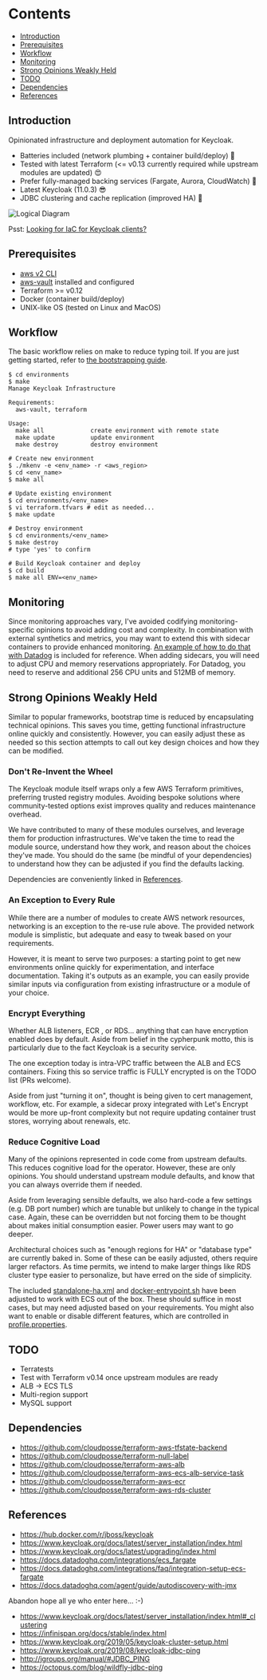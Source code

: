 # Contents

- [Introduction](#introduction)
- [Prerequisites](#prerequisites)
- [Workflow](#workflow)
- [Monitoring](#monitoring)
- [Strong Opinions Weakly Held](#strong-opinions-weakly-held)
- [TODO](#todo)
- [Dependencies](#dependencies)
- [References](#references)

## Introduction

Opinionated infrastructure and deployment automation for Keycloak.

- Batteries included (network plumbing + container build/deploy) 🚀
- Tested with latest Terraform (<= v0.13 currently required while upstream modules are updated) 😍
- Prefer fully-managed backing services (Fargate, Aurora, CloudWatch) 🥱
- Latest Keycloak (11.0.3) 😎
- JDBC clustering and cache replication (improved HA) 🤙

![Logical Diagram](https://raw.githubusercontent.com/deadlysyn/terraform-keycloak-aws/main/assets/keycloak.png "Logical Diagram")

Psst: [Looking for IaC for Keycloak clients?](https://github.com/deadlysyn/keycloakinator)

## Prerequisites

- [aws v2 CLI](https://docs.aws.amazon.com/cli/latest/userguide/install-cliv2.html)
- [aws-vault](https://github.com/99designs/aws-vault) installed and configured
- Terraform >= v0.12
- Docker (container build/deploy)
- UNIX-like OS (tested on Linux and MacOS)

## Workflow

The basic workflow relies on make to reduce typing toil.
If you are just getting started, refer to
[the bootstrapping guide](https://github.com/deadlysyn/terraform-keycloak-aws/blob/main/docs/bootstrapping.md).

```console
$ cd environments
$ make
Manage Keycloak Infrastructure

Requirements:
  aws-vault, terraform

Usage:
  make all             create environment with remote state
  make update          update environment
  make destroy         destroy environment

# Create new environment
$ ./mkenv -e <env_name> -r <aws_region>
$ cd <env_name>
$ make all

# Update existing environment
$ cd environments/<env_name>
$ vi terraform.tfvars # edit as needed...
$ make update

# Destroy environment
$ cd environments/<env_name>
$ make destroy
# type 'yes' to confirm

# Build Keycloak container and deploy
$ cd build
$ make all ENV=<env_name>
```

## Monitoring

Since monitoring approaches vary, I've avoided codifying monitoring-specific opinions
to avoid adding cost and complexity. In combination with external synthetics and
metrics, you may want to extend this with sidecar containers to provide enhanced monitoring.
[An example of how to do that with Datadog](https://github.com/deadlysyn/terraform-keycloak-aws/blob/main/modules/keycloak/templates/container_definition_datadog.json)
is included for reference. When adding sidecars, you will need to adjust CPU and
memory reservations appropriately. For Datadog, you need to reserve and additional
256 CPU units and 512MB of memory.

## Strong Opinions Weakly Held

Similar to popular frameworks, bootstrap time is reduced by encapsulating technical opinions.
This saves you time, getting functional infrastructure online quickly and consistently.
However, you can easily adjust these as needed so this section attempts to call out key
design choices and how they can be modified.

### Don't Re-Invent the Wheel

The Keycloak module itself wraps only a few AWS Terraform primitives, preferring
trusted registry modules. Avoiding bespoke solutions where community-tested options
exist improves quality and reduces maintenance overhead.

We have contributed to many of these modules ourselves, and leverage them for
production infrastructures. We've taken the time to read the module source,
understand how they work, and reason about the choices they've made. You should do the
same (be mindful of your dependencies) to understand how they can be adjusted
if you find the defaults lacking.

Dependencies are conveniently linked in
[References](https://github.com/deadlysyn/terraform-keycloak-aws#references).

### An Exception to Every Rule

While there are a number of modules to create AWS network resources, networking
is an exception to the re-use rule above. The provided network module
is simplistic, but adequate and easy to tweak based on your requirements.

However, it is meant to serve two purposes: a starting point to get new environments
online quickly for experimentation, and interface documentation.
Taking it's outputs as an example, you can easily provide similar inputs
via configuration from existing infrastructure or a module of your choice.

### Encrypt Everything

Whether ALB listeners, ECR , or RDS... anything that can have encryption
enabled does by default. Aside from belief in the cypherpunk motto,
this is particularly due to the fact Keycloak is a security service.

The one exception today is intra-VPC traffic between the ALB and ECS containers.
Fixing this so service traffic is FULLY encrypted is on the TODO list (PRs welcome).

Aside from just "turning it on", thought is being given to cert management,
workflow, etc. For example, a sidecar proxy integrated with Let's Encrypt
would be more up-front complexity but not require updating container trust
stores, worrying about renewals, etc.

### Reduce Cognitive Load

Many of the opinions represented in code come from upstream defaults.
This reduces cognitive load for the operator. However, these are
only opinions. You should understand upstream module defaults, and
know that you can always override them if needed.

Aside from leveraging sensible defaults, we also hard-code
a few settings (e.g. DB port number) which are tunable but unlikely
to change in the typical case. Again, these can be overridden but
not forcing them to be thought about makes initial consumption
easier. Power users may want to go deeper.

Architectural choices such as "enough regions for HA"
or "database type" are currently baked in. Some of these can be easily
adjusted, others require larger refactors. As time permits, we
intend to make larger things like RDS cluster type easier to personalize,
but have erred on the side of simplicity.

The included
[standalone-ha.xml](https://github.com/deadlysyn/terraform-keycloak-aws/blob/main/build/keycloak/standalone-ha.xml)
and
[docker-entrypoint.sh](https://github.com/deadlysyn/terraform-keycloak-aws/blob/main/build/keycloak/docker-entrypoint.sh)
have been adjusted to work with ECS out of the box. These should suffice
in most cases, but may need adjusted based on your requirements.
You might also want to enable or disable different features, which
are controlled in
[profile.properties](https://github.com/deadlysyn/terraform-keycloak-aws/blob/main/build/keycloak/profile.properties).

## TODO

- Terratests
- Test with Terraform v0.14 once upstream modules are ready
- ALB -> ECS TLS
- Multi-region support
- MySQL support

## Dependencies

- https://github.com/cloudposse/terraform-aws-tfstate-backend
- https://github.com/cloudposse/terraform-null-label
- https://github.com/cloudposse/terraform-aws-alb
- https://github.com/cloudposse/terraform-aws-ecs-alb-service-task
- https://github.com/cloudposse/terraform-aws-ecr
- https://github.com/cloudposse/terraform-aws-rds-cluster

## References

- https://hub.docker.com/r/jboss/keycloak
- https://www.keycloak.org/docs/latest/server_installation/index.html
- https://www.keycloak.org/docs/latest/upgrading/index.html
- https://docs.datadoghq.com/integrations/ecs_fargate
- https://docs.datadoghq.com/integrations/faq/integration-setup-ecs-fargate
- https://docs.datadoghq.com/agent/guide/autodiscovery-with-jmx

Abandon hope all ye who enter here... :-)

- https://www.keycloak.org/docs/latest/server_installation/index.html#_clustering
- https://infinispan.org/docs/stable/index.html
- https://www.keycloak.org/2019/05/keycloak-cluster-setup.html
- https://www.keycloak.org/2019/08/keycloak-jdbc-ping
- http://jgroups.org/manual/#JDBC_PING
- https://octopus.com/blog/wildfly-jdbc-ping
